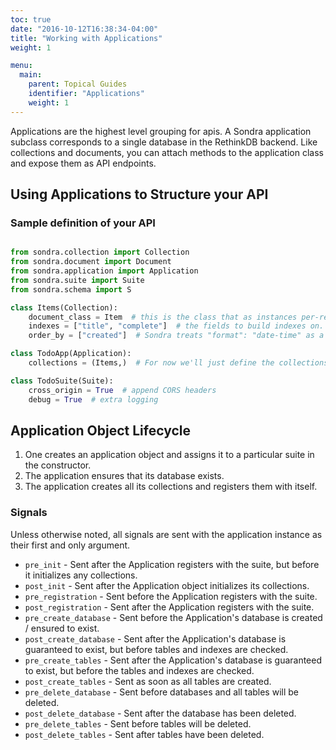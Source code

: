 ```yaml
---
toc: true
date: "2016-10-12T16:38:34-04:00"
title: "Working with Applications"
weight: 1

menu:
  main:
    parent: Topical Guides
    identifier: "Applications"
    weight: 1
---
```


Applications are the highest level grouping for apis. A Sondra application subclass corresponds to a
single database in the RethinkDB backend. Like collections and documents, you can attach methods to
the application class and expose them as API endpoints.

## Using Applications to Structure your API

### Sample definition of your API
~~~python

from sondra.collection import Collection
from sondra.document import Document
from sondra.application import Application
from sondra.suite import Suite
from sondra.schema import S

class Items(Collection):
    document_class = Item  # this is the class that as instances per-record
    indexes = ["title", "complete"]  # the fields to build indexes on.
    order_by = ["created"]  # Sondra treats "format": "date-time" as a RethinkDB Date.

class TodoApp(Application):
    collections = (Items,)  # For now we'll just define the collections

class TodoSuite(Suite):
    cross_origin = True  # append CORS headers
    debug = True  # extra logging
~~~


## Application Object Lifecycle

1. One creates an application object and assigns it to a particular suite in the constructor.
2. The application ensures that its database exists.
3. The application creates all its collections and registers them with itself.

### Signals

Unless otherwise noted, all signals are sent with the application instance as their first and only
argument.

* `pre_init` - Sent after the Application registers with the suite, but before it initializes any collections.
* `post_init` - Sent after the Application object initializes its collections.
* `pre_registration` - Sent before the Application registers with the suite.
* `post_registration` - Sent after the Application registers with the suite.
* `pre_create_database` - Sent before the Application's database is created / ensured to exist.
* `post_create_database` - Sent after the Application's database is guaranteed to exist, but before tables and indexes are checked.
* `pre_create_tables` - Sent after the Application's database is guaranteed to exist, but before the tables and indexes are checked.
* `post_create_tables` - Sent as soon as all tables are created.
* `pre_delete_database` - Sent before databases and all tables will be deleted.
* `post_delete_database` - Sent after the database has been deleted.
* `pre_delete_tables` - Sent before tables will be deleted.
* `post_delete_tables` - Sent after tables have been deleted.
